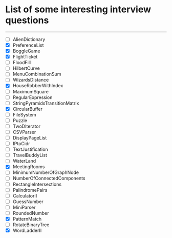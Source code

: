# List of some interesting interview questions
---

- [ ] AlienDictionary
- [x] PreferenceList
- [x] BoggleGame
- [x] FlightTicket
- [ ] FloodFill
- [ ] HilbertCurve
- [ ] MenuCombinationSum
- [ ] WizardsDistance
- [x] HouseRobberWithIndex
- [ ] MaximumSquare
- [ ] RegularExpression
- [ ] StringPyramidsTransitionMatrix
- [x] CircularBuffer
- [ ] FileSystem
- [ ] Puzzle
- [ ] TwoDIterator
- [ ] CSVParser
- [ ] DisplayPageList
- [ ] IPtoCidr
- [ ] TextJustification
- [ ] TravelBuddyList
- [ ] WaterLand
- [x] MeetingRooms
- [ ] MinimumNumberOfGraphNode
- [ ] NumberOfConnectedComponents
- [ ] RectangleIntersections
- [ ] PalindromePairs
- [ ] CalculatorII
- [ ] GuessNumber
- [ ] MiniParser
- [ ] RoundedNumber
- [x] PatternMatch
- [ ] RotateBinaryTree
- [x] WordLadderII
